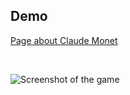 ## Demo ##

[Page about Claude Monet](https://kivilevaxenia.github.io/claude-monet/)

<br />

![Screenshot of the game](page.png)